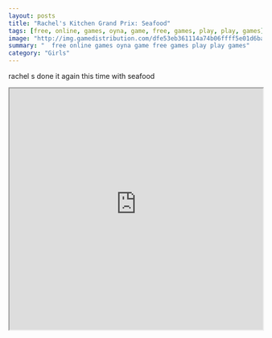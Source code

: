 ```yaml
---
layout: posts
title: "Rachel's Kitchen Grand Prix: Seafood"
tags: [free, online, games, oyna, game, free, games, play, play, games]
image: "http://img.gamedistribution.com/dfe53eb361114a74b06ffff5e01d6ba7.jpg"
summary: "  free online games oyna game free games play play games"
category: "Girls"
---
```


rachel s done it again this time with seafood

<iframe width="100%" height="480px;" src="http://flash.gamedistribution.com?game=dfe53eb361114a74b06ffff5e01d6ba7"></iframe>